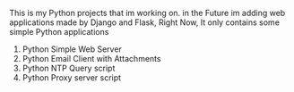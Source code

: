 This is my Python projects that im working on. in the Future im adding web applications 
made by Django and Flask, Right Now, It only contains some simple Python applications

1. Python Simple Web Server
2. Python Email Client with Attachments
3. Python NTP Query script
4. Python Proxy server script

                                                              
